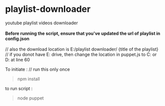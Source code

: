 # playlist-downloader
youtube playlist videos downloader \
\
**Before running the script, ensure that you've updated the url of playlist in config.json** \
\
// also the download location is E:/playlist downloader/ {title of the playlist} \
// if you donot have E: drive, then change the location in puppet.js to C: or D: at line 60

To initiate :
// run this only once 
> npm install

to run script : 
> node puppet
